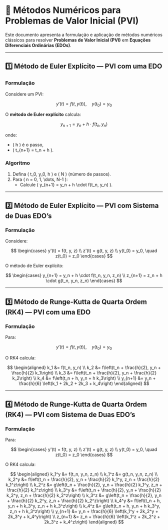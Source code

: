 # 📘 Métodos Numéricos para Problemas de Valor Inicial (PVI)

Este documento apresenta a formulação e aplicação de métodos numéricos clássicos para resolver **Problemas de Valor Inicial (PVI)** em **Equações Diferenciais Ordinárias (EDOs)**.

---

## 1️⃣ Método de Euler Explícito — PVI com uma EDO

### **Formulação**
Considere um PVI:

$$
y'(t) = f(t, y(t)), \quad y(t_0) = y_0
$$

O **método de Euler explícito** calcula:

$$
y_{n+1} = y_n + h \cdot f(t_n, y_n)
$$

onde:
- \( h \) é o passo,
- \( t_{n+1} = t_n + h \).

### **Algoritmo**
1. Defina \( t_0, y_0, h \) e \( N \) (número de passos).
2. Para \( n = 0, 1, \dots, N-1 \):
   - Calcule \( y_{n+1} = y_n + h \cdot f(t_n, y_n) \).

---

## 2️⃣ Método de Euler Explícito — PVI com Sistema de Duas EDO’s

### **Formulação**
Considere:

$$
\begin{cases}
y'(t) = f(t, y, z) \\
z'(t) = g(t, y, z) \\
y(t_0) = y_0, \quad z(t_0) = z_0
\end{cases}
$$

O método de Euler explícito:

$$
\begin{cases}
y_{n+1} = y_n + h \cdot f(t_n, y_n, z_n) \\
z_{n+1} = z_n + h \cdot g(t_n, y_n, z_n)
\end{cases}
$$

---

## 3️⃣ Método de Runge-Kutta de Quarta Ordem (RK4) — PVI com uma EDO

### **Formulação**
Para:

$$
y'(t) = f(t, y(t)), \quad y(t_0) = y_0
$$

O RK4 calcula:

$$
\begin{aligned}
k_1 &= f(t_n, y_n) \\
k_2 &= f\left(t_n + \frac{h}{2}, y_n + \frac{h}{2} k_1\right) \\
k_3 &= f\left(t_n + \frac{h}{2}, y_n + \frac{h}{2} k_2\right) \\
k_4 &= f\left(t_n + h, y_n + h k_3\right) \\
y_{n+1} &= y_n + \frac{h}{6} \left(k_1 + 2k_2 + 2k_3 + k_4\right)
\end{aligned}
$$

---

## 4️⃣ Método de Runge-Kutta de Quarta Ordem (RK4) — PVI com Sistema de Duas EDO’s

### **Formulação**
Para:

$$
\begin{cases}
y'(t) = f(t, y, z) \\
z'(t) = g(t, y, z) \\
y(t_0) = y_0, \quad z(t_0) = z_0
\end{cases}
$$

O RK4 calcula:

$$
\begin{aligned}
k_1^y &= f(t_n, y_n, z_n) \\
k_1^z &= g(t_n, y_n, z_n) \\
k_2^y &= f\left(t_n + \frac{h}{2}, y_n + \frac{h}{2} k_1^y, z_n + \frac{h}{2} k_1^z\right) \\
k_2^z &= g\left(t_n + \frac{h}{2}, y_n + \frac{h}{2} k_1^y, z_n + \frac{h}{2} k_1^z\right) \\
k_3^y &= f\left(t_n + \frac{h}{2}, y_n + \frac{h}{2} k_2^y, z_n + \frac{h}{2} k_2^z\right) \\
k_3^z &= g\left(t_n + \frac{h}{2}, y_n + \frac{h}{2} k_2^y, z_n + \frac{h}{2} k_2^z\right) \\
k_4^y &= f\left(t_n + h, y_n + h k_3^y, z_n + h k_3^z\right) \\
k_4^z &= g\left(t_n + h, y_n + h k_3^y, z_n + h k_3^z\right) \\
y_{n+1} &= y_n + \frac{h}{6} \left(k_1^y + 2k_2^y + 2k_3^y + k_4^y\right) \\
z_{n+1} &= z_n + \frac{h}{6} \left(k_1^z + 2k_2^z + 2k_3^z + k_4^z\right)
\end{aligned}
$$
